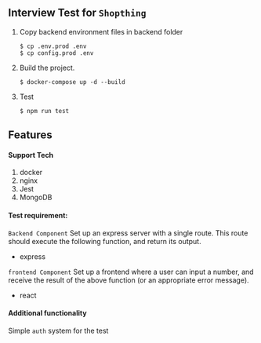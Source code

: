 ##  Interview Test for `Shopthing`

1. Copy backend environment files in backend folder
    ```code
    $ cp .env.prod .env
    $ cp config.prod .env
    ```
2. Build the project.
    ```code
    $ docker-compose up -d --build
    ``` 
3. Test
    ```
    $ npm run test
    ```

## Features

#### Support Tech

1. docker
2. nginx
3. Jest
4. MongoDB


#### Test requirement:

`Backend Component`
Set up an express server with a single route. This
route should execute the following function, and
return its output.

* express

`frontend Component`
Set up a frontend where a user can input a number, and
receive the result of the above function (or an
appropriate error message).

* react

#### Additional functionality
Simple `auth` system for the test

